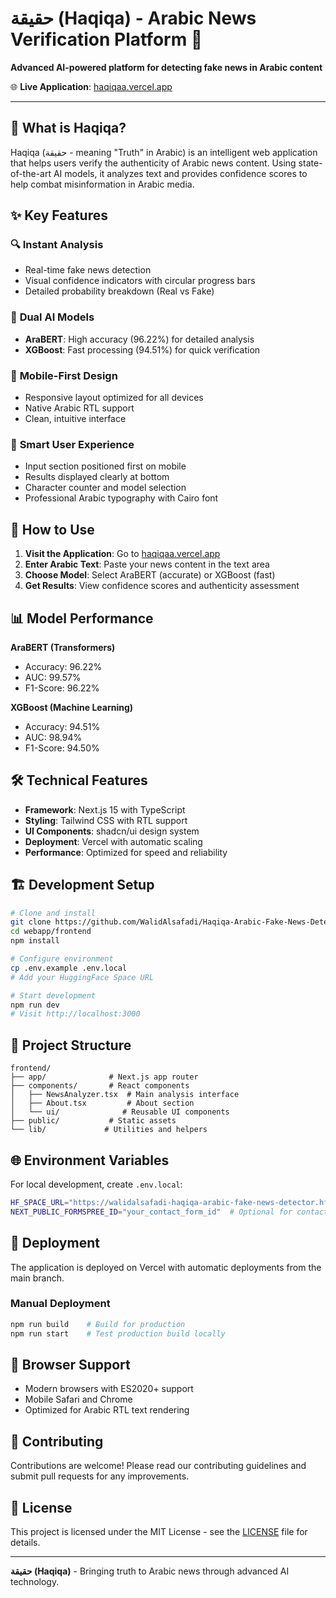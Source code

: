# حقيقة (Haqiqa) - Arabic News Verification Platform 📰

**Advanced AI-powered platform for detecting fake news in Arabic content**

🌐 **Live Application**: [haqiqaa.vercel.app](https://haqiqaa.vercel.app)

---

## 🎯 What is Haqiqa?

Haqiqa (حقيقة - meaning "Truth" in Arabic) is an intelligent web application that helps users verify the authenticity of Arabic news content. Using state-of-the-art AI models, it analyzes text and provides confidence scores to help combat misinformation in Arabic media.

## ✨ Key Features

### 🔍 **Instant Analysis**

- Real-time fake news detection
- Visual confidence indicators with circular progress bars
- Detailed probability breakdown (Real vs Fake)

### 🤖 **Dual AI Models**

- **AraBERT**: High accuracy (96.22%) for detailed analysis
- **XGBoost**: Fast processing (94.51%) for quick verification

### 📱 **Mobile-First Design**

- Responsive layout optimized for all devices
- Native Arabic RTL support
- Clean, intuitive interface

### 🎨 **Smart User Experience**

- Input section positioned first on mobile
- Results displayed clearly at bottom
- Character counter and model selection
- Professional Arabic typography with Cairo font

## 🚀 How to Use

1. **Visit the Application**: Go to [haqiqaa.vercel.app](https://haqiqaa.vercel.app)
2. **Enter Arabic Text**: Paste your news content in the text area
3. **Choose Model**: Select AraBERT (accurate) or XGBoost (fast)
4. **Get Results**: View confidence scores and authenticity assessment

## 📊 Model Performance

<div align="left">

**AraBERT (Transformers)**

- Accuracy: 96.22%
- AUC: 99.57%
- F1-Score: 96.22%

**XGBoost (Machine Learning)**

- Accuracy: 94.51%
- AUC: 98.94%
- F1-Score: 94.50%

</div>

## 🛠️ Technical Features

- **Framework**: Next.js 15 with TypeScript
- **Styling**: Tailwind CSS with RTL support
- **UI Components**: shadcn/ui design system
- **Deployment**: Vercel with automatic scaling
- **Performance**: Optimized for speed and reliability

## 🏗️ Development Setup

```bash
# Clone and install
git clone https://github.com/WalidAlsafadi/Haqiqa-Arabic-Fake-News-Detector.git
cd webapp/frontend
npm install

# Configure environment
cp .env.example .env.local
# Add your HuggingFace Space URL

# Start development
npm run dev
# Visit http://localhost:3000
```

## 📁 Project Structure

```
frontend/
├── app/              # Next.js app router
├── components/       # React components
│   ├── NewsAnalyzer.tsx  # Main analysis interface
│   ├── About.tsx         # About section
│   └── ui/              # Reusable UI components
├── public/           # Static assets
└── lib/             # Utilities and helpers
```

## 🌐 Environment Variables

For local development, create `.env.local`:

```bash
HF_SPACE_URL="https://walidalsafadi-haqiqa-arabic-fake-news-detector.hf.space"
NEXT_PUBLIC_FORMSPREE_ID="your_contact_form_id"  # Optional for contact form
```

## 🚀 Deployment

The application is deployed on Vercel with automatic deployments from the main branch.

### Manual Deployment

```bash
npm run build    # Build for production
npm run start    # Test production build locally
```

## 📱 Browser Support

- Modern browsers with ES2020+ support
- Mobile Safari and Chrome
- Optimized for Arabic RTL text rendering

## 🤝 Contributing

Contributions are welcome! Please read our contributing guidelines and submit pull requests for any improvements.

## 📄 License

This project is licensed under the MIT License - see the [LICENSE](../../LICENSE) file for details.

---

**حقيقة (Haqiqa)** - Bringing truth to Arabic news through advanced AI technology.

